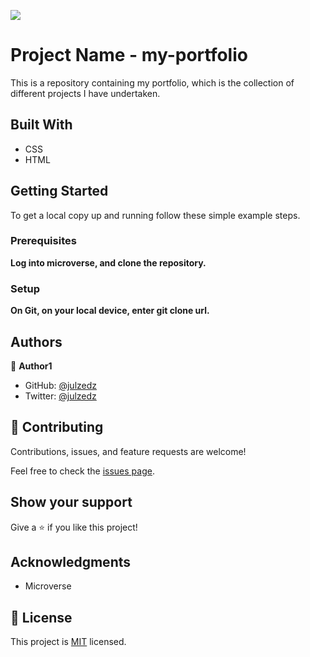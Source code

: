 
![](https://img.shields.io/badge/Microverse-blueviolet)

# Project Name - my-portfolio

This is a repository containing my portfolio, which is the collection of different projects I have undertaken.

## Built With

- CSS
- HTML


## Getting Started

To get a local copy up and running follow these simple example steps.

### Prerequisites

**Log into microverse, and clone the repository.**

### Setup

**On Git, on your local device, enter git clone url.**



## Authors

👤 **Author1**

- GitHub: [@julzedz](https://github.com/julzedz)
- Twitter: [@julzedz](https://twitter.com/julzedz)

## 🤝 Contributing

Contributions, issues, and feature requests are welcome!

Feel free to check the [issues page](../../issues/).

## Show your support

Give a ⭐️ if you like this project!

## Acknowledgments

- Microverse

## 📝 License

This project is [MIT](./LICENSE) licensed.
